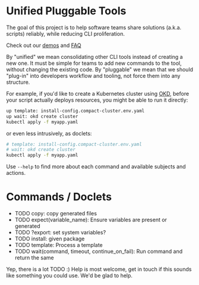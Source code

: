 Unified Pluggable Tools
===

The goal of this project is to help software teams share solutions (a.k.a. scripts) reliably, while reducing CLI proliferation.

Check out our [demos](./demos) and [FAQ](faq.md)

By "unified" we mean consolidating other CLI tools instead of creating a new one. 
It must be simple for teams to add new commands to the tool, without changing the existing code.
By "pluggable" we mean that we should "plug-in" into developers workflow and tooling, not force them into any structure.

For example, if you'd like to create a Kubernetes cluster using [OKD](https://okd.io), before your script actually deploys resources, you might be able to run it directly:
```bash
up template: install-config.compact-cluster.env.yaml
up wait: okd create cluster
kubectl apply -f myapp.yaml
```
or even less intrusively, as doclets:
``` bash
# template: install-config.compact-cluster.env.yaml
# wait: okd create cluster
kubectl apply -f myapp.yaml
```

Use `--help` to find more about each command and available subjects and actions.

Commands / Doclets
===

* TODO copy: copy generated files
* TODO expect(variable_name): Ensure variables are present or generated
* TODO ?export: set system variables?
* TODO install: given package
* TODO template: Process a template
* TODO wait(command, timeout, continue_on_fail): Run command and return the same

Yep, there is a lot TODO :)
Help is most welcome, get in touch if this sounds like something you could use. We'd be glad to help.
